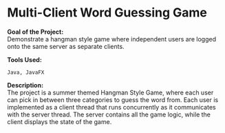 # Multi-Client Word Guessing Game 
**Goal of the Project:**
<br />
Demonstrate a hangman style game where independent users are logged onto the same server as separate clients. 


**Tools Used:**  
```
Java, JavaFX
```

**Description:**
<br />
The project is a summer themed Hangman Style Game, where each user can pick in between three categories to guess the word from. Each user is implemented as a client thread that runs concurrently as it communicates with the server thread. The server contains all the game logic, while the client displays the state of the game. 
